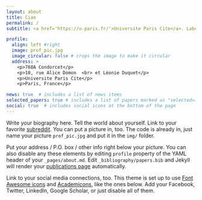 ```yaml
---
layout: about
title: Ciao
permalink: /
subtitle: <a href='https://u-paris.fr/'>Universite Paris Cite</a>. Laboratoire Matiere et systemes complexes <a href='http://www.msc.univ-paris-diderot.fr/'>MSC</a>

profile:
  align: left #right
  image: prof_pic.jpg
  image_circular: false # crops the image to make it circular
  address: >
    <p>768A Condorcet</p>
    <p>10, rue Alice Domon  <br> et Léonie Duquet</p>
    <p>Universite Paris Cite</p>
    <p>Paris, France</p>

news: true  # includes a list of news items
selected_papers: true # includes a list of papers marked as "selected={true}"
social: true  # includes social icons at the bottom of the page
---
```


Write your biography here. Tell the world about yourself. Link to your favorite [subreddit](http://reddit.com). You can put a picture in, too. The code is already in, just name your picture `prof_pic.jpg` and put it in the `img/` folder.

Put your address / P.O. box / other info right below your picture. You can also disable any these elements by editing `profile` property of the YAML header of your `_pages/about.md`. Edit `_bibliography/papers.bib` and Jekyll will render your [publications page](/al-folio/publications/) automatically.

Link to your social media connections, too. This theme is set up to use [Font Awesome icons](http://fortawesome.github.io/Font-Awesome/) and [Academicons](https://jpswalsh.github.io/academicons/), like the ones below. Add your Facebook, Twitter, LinkedIn, Google Scholar, or just disable all of them.
